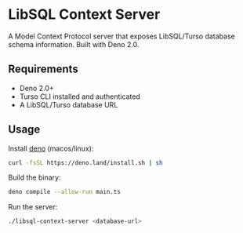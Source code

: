 # LibSQL Context Server

A Model Context Protocol server that exposes LibSQL/Turso database schema information. Built with Deno 2.0.

## Requirements

- Deno 2.0+
- Turso CLI installed and authenticated
- A LibSQL/Turso database URL

## Usage

Install [deno](https://docs.deno.com/runtime) (macos/linux):
```bash
curl -fsSL https://deno.land/install.sh | sh
```

Build the binary:
```bash
deno compile --allow-run main.ts
```

Run the server:
```bash
./libsql-context-server <database-url>
```
